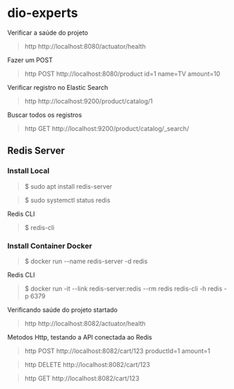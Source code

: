# dio-experts

Verificar a saúde do projeto
> http http://localhost:8080/actuator/health

Fazer um POST
> http POST http://localhost:8080/product id=1 name=TV amount=10

Verificar registro no Elastic Search
> http  http://localhost:9200/product/catalog/1

Buscar todos os registros
> http GET http://localhost:9200/product/catalog/_search/
 
## Redis Server

### Install Local
> $ sudo apt install redis-server

> $ sudo systemctl status redis

Redis CLI
> $ redis-cli

### Install Container Docker
> $ docker run --name redis-server -d redis

Redis CLI
> $ docker run -it --link redis-server:redis --rm redis redis-cli -h redis -p 6379

Verificando saúde do projeto startado
> http http://localhost:8082/actuator/health

Metodos Http, testando a API conectada ao Redis
> http POST http://localhost:8082/cart/123 productId=1 amount=1

> http DELETE http://localhost:8082/cart/123 

> http GET http://localhost:8082/cart/123 